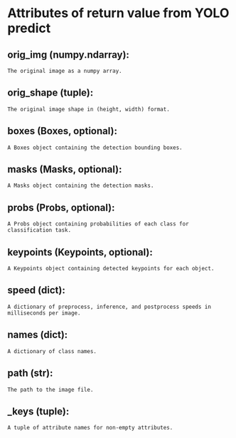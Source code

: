 # Attributes of return value from YOLO predict
## orig_img (numpy.ndarray): 
    The original image as a numpy array.
## orig_shape (tuple): 
    The original image shape in (height, width) format.
## boxes (Boxes, optional): 
    A Boxes object containing the detection bounding boxes.
## masks (Masks, optional): 
    A Masks object containing the detection masks.
## probs (Probs, optional): 
    A Probs object containing probabilities of each class for classification task.
## keypoints (Keypoints, optional): 
    A Keypoints object containing detected keypoints for each object.
## speed (dict): 
    A dictionary of preprocess, inference, and postprocess speeds in milliseconds per image.
## names (dict): 
    A dictionary of class names.
## path (str): 
    The path to the image file.
## _keys (tuple): 
    A tuple of attribute names for non-empty attributes.